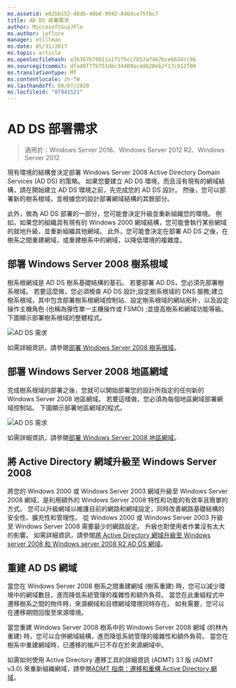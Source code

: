 ```yaml
---
ms.assetid: e02bb152-d0db-40b0-9942-846dce75f6c7
title: AD DS 部署需求
author: MicrosoftGuyJFlo
ms.author: joflore
manager: mtillman
ms.date: 05/31/2017
ms.topic: article
ms.openlocfilehash: e3b367b70911a1f1f5cc7b57af467bce6634cc9b
ms.sourcegitcommit: dfa48f77b751dbc34409aced628eb2f17c912f08
ms.translationtype: MT
ms.contentlocale: zh-TW
ms.lasthandoff: 08/07/2020
ms.locfileid: "87941521"
---
```

# <a name="ad-ds-deployment-requirements"></a>AD DS 部署需求

> 適用於：Windows Server 2016、Windows Server 2012 R2、Windows Server 2012

現有環境的結構會決定部署 Windows Server 2008 Active Directory Domain Services (AD DS) 的策略。 如果您要建立 AD DS 環境，而且沒有現有的網域結構，請在開始建立 AD DS 環境之前，先完成您的 AD DS 設計。 然後，您可以部署新的樹系根域，並根據您的設計部署網域結構的其餘部分。

此外，做為 AD DS 部署的一部分，您可能會決定升級並重新組織您的環境。 例如，如果您的組織具有現有的 Windows 2000 網域結構，您可能會執行某些網域的就地升級，並重新組織其他網域。 此外，您可能會決定在部署 AD DS 之後，在樹系之間重建網域，或重建樹系中的網域，以降低環境的複雜度。

## <a name="deploying-a-windows-server-2008-forest-root-domain"></a>部署 Windows Server 2008 樹系根域
樹系根網域是 AD DS 樹系基礎結構的基石。 若要部署 AD DS，您必須先部署樹系根域。 若要這麼做，您必須檢查 AD DS 設計;設定樹系根域的 DNS 服務;建立樹系根域，其中包含部署樹系根網域控制站、設定樹系根域的網站拓朴，以及設定操作主機角色 (也稱為彈性單一主機操作或 FSMO) ;並提高樹系和網域功能等級。 下圖顯示部署樹系根域的整體程式。

![AD DS 需求](media/AD-DS-Deployment-Requirements/033aad0b-25ff-4793-8825-88a6daa01a55.gif)

如需詳細資訊，請參閱[部署 Windows Server 2008 樹系根域](/previous-versions/windows/it-pro/windows-server-2008-r2-and-2008/cc731174(v=ws.10))。

## <a name="deploying-windows-server-2008-regional-domains"></a>部署 Windows Server 2008 地區網域
完成樹系根域的部署之後，您就可以開始部署您的設計所指定的任何新的 Windows Server 2008 地區網域。 若要這樣做，您必須為每個地區網域部署網域控制站。 下圖顯示部署地區網域的程式。

![AD DS 需求](media/AD-DS-Deployment-Requirements/89a878c8-9a94-4180-ad43-ca75316a6318.gif)

如需詳細資訊，請參閱[部署 Windows Server 2008 地區網域](/previous-versions/windows/it-pro/windows-server-2008-r2-and-2008/cc755118(v=ws.10))。

## <a name="upgrading-active-directory-domains-to-windows-server-2008"></a>將 Active Directory 網域升級至 Windows Server 2008
將您的 Windows 2000 或 Windows Server 2003 網域升級至 Windows Server 2008 網域，是利用額外的 Windows Server 2008 特性和功能的有效率且簡單的方式。 您可以升級網域以維護目前的網路和網域設定，同時改善網路基礎結構的安全性、擴充性和管理性。 從 Windows 2000 或 Windows Server 2003 升級至 Windows Server 2008 需要最少的網路設定。 升級也對使用者作業沒有太大的影響。 如需詳細資訊，請參閱[將 Active Directory 網域升級至 Windows server 2008 和 Windows server 2008 R2 AD DS 網域](/previous-versions/windows/it-pro/windows-server-2008-r2-and-2008/cc731188(v=ws.10))。

## <a name="restructuring-ad-ds-domains"></a>重建 AD DS 網域
當您在 Windows Server 2008 樹系之間重建網域 (樹系重建) 時，您可以減少環境中的網域數目，進而降低系統管理的複雜性和額外負荷。 當您在此重組程式中遷移樹系之間的物件時，來源網域和目標網域環境同時存在。 如有需要，您可以在遷移期間回復至來源環境。

當您重建 Windows Server 2008 樹系中的 Windows Server 2008 網域 (的林內重建) 時，您可以合併網域結構，進而降低系統管理的複雜性和額外負荷。 當您在樹系中重建網域時，已遷移的帳戶已不存在於來源網域中。

如需如何使用 Active Directory 遷移工具的詳細資訊 (ADMT) 3.1 版 (ADMT v3.0) 來重新組織網域，請參閱[ADMT 指南：遷移和重構 Active Directory 網域](/previous-versions/windows/it-pro/windows-server-2008-r2-and-2008/cc974332(v=ws.10))。
